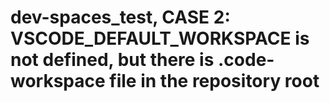 # dev-spaces_test, CASE 2: VSCODE_DEFAULT_WORKSPACE is not defined, but there is .code-workspace file in the repository root

